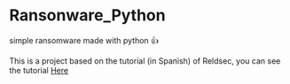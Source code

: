 # Ransonware_Python
simple ransomware made with python :+1:

This is a project based on the tutorial (in Spanish) of Reldsec, you can see the tutorial [Here](https://www.youtube.com/watch?v=xV8vXveJYBg&list=PLeuUuGhWW9KSwkyjJIoCh65PVlqreNZhZ)
